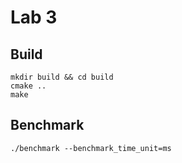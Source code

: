 # Lab 3

## Build
```shell
mkdir build && cd build
cmake ..
make
```

## Benchmark
```shell
./benchmark --benchmark_time_unit=ms
```

